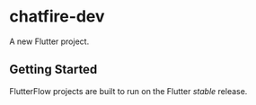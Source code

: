 # chatfire-dev

A new Flutter project.

## Getting Started

FlutterFlow projects are built to run on the Flutter _stable_ release.
